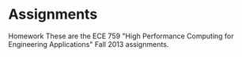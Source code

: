 Assignments
===========

Homework
These are the ECE 759 "High Performance Computing for Engineering Applications" Fall 2013 assignments.
